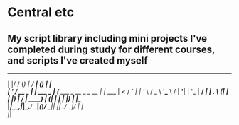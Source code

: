 # Central etc
## My script library including mini projects I've completed during study for different courses, and scripts I've created myself

  _  __     _ _               _____           _       _       
 | |/ /    (_) |             / ____|         (_)     | |      
 | ' / __ _ _| |__   ___ _ _| (___   ___ _ __ _ _ __ | |_ ___ 
 |  < / _` | | '_ \ / _ \ '__\___ \ / __| '__| | '_ \| __/ __|
 | . \ (_| | | |_) |  __/ |_ ____) | (__| |  | | |_) | |_\__ \
 |_|\_\__,_|_|_.__/ \___|_(_)_____/ \___|_|  |_| .__/ \__|___/
                                               | |            
                                               |_|            
